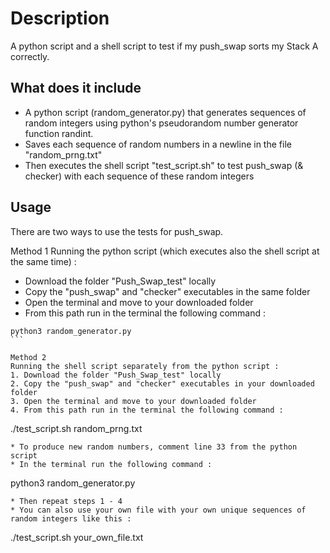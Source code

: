 # Description

A python script and a shell script to test if my push_swap sorts my Stack A correctly.

## What does it include

* A python script (random_generator.py) that  generates sequences of random integers using python's pseudorandom number generator function randint. 
* Saves each sequence of random numbers in a newline in the file "random_prng.txt"
* Then executes the shell script "test_script.sh" to test push_swap (& checker) with each sequence of these random integers


## Usage

There are two ways to use the tests for push_swap.

Method 1
Running the python script (which executes also the shell script at the same time) :
* Download the folder "Push_Swap_test" locally
* Copy the "push_swap" and "checker" executables in the same folder
* Open the terminal and move to your downloaded folder
* From this path run in the terminal the following command :
````
python3 random_generator.py
```

Method 2
Running the shell script separately from the python script :
1. Download the folder "Push_Swap_test" locally
2. Copy the "push_swap" and "checker" executables in your downloaded folder
3. Open the terminal and move to your downloaded folder
4. From this path run in the terminal the following command :
````
./test_script.sh random_prng.txt
```
* To produce new random numbers, comment line 33 from the python script
* In the terminal run the following command :
````
python3 random_generator.py
```
* Then repeat steps 1 - 4 
* You can also use your own file with your own unique sequences of random integers like this :
````
./test_script.sh your_own_file.txt
```
